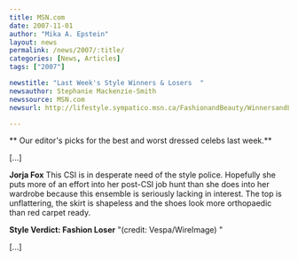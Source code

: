 ```yaml
---
title: MSN.com
date: 2007-11-01
author: "Mika A. Epstein"
layout: news
permalink: /news/2007/:title/
categories: [News, Articles]
tags: ["2007"]

newstitle: "Last Week's Style Winners & Losers  "
newsauthor: Stephanie Mackenzie-Smith
newssource: MSN.com
newsurl: http://lifestyle.sympatico.msn.ca/FashionandBeauty/WinnersandLosers/articles/StyleWinnersLosersOct29.htm?feedname=PHOTO\_GALLERY\_STYLEWINNERSLOSERS_OCT29&pos=5&nolookup=true

---
```

** Our editor's picks for the best and worst dressed celebs last week.**

[...]

**Jorja Fox**
This CSI is in desperate need of the style police. Hopefully she puts more of an effort into her post-CSI job hunt than she does into her wardrobe because this ensemble is seriously lacking in interest. The top is unflattering, the skirt is shapeless and the shoes look more orthopaedic than red carpet ready.

**Style Verdict: Fashion Loser** "(credit: Vespa/WireImage) "

[...]
